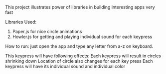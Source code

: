 This project illustrates power of libraries in building interesting apps very fast

Libraries Used:
1. Paper.js     for nice circle animations
2. Howler.js    for getting and playing individual sound for each keypress


How to run:
just open the app and type any letter from a-z on keyboard.

This keypress will have following effects:
Each keypress will result in circles shrinking down
Location of circle also changes for each key press
Each keypress will have its individual sound and individual color